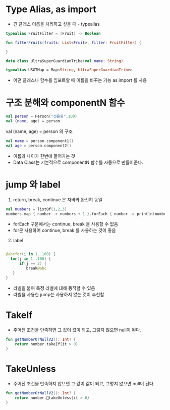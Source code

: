 
# Type Alias, as import

- 긴 클래스 이름을 처리하고 싶을 때 - typealias

```kotlin
typealias FruitFilter = (Fruit) -> Boolean

fun filterFruits(fruits: List<Fruit>, filter: FruitFilter) {

}

```

```kotlin
data class UltraSuperGuardianTribe(val name: String)

typealias USGTMap = Map<String, UltraSuperGuardianTribe> 

```

- 어떤 클래스나 함수를 임포트할 때 이름을 바꾸는 기능 as import 를 사용


# 구조 분해와 componentN 함수

```kotlin
val person = Person("전윤환",100)
val (name, age) = person

```
val (name, age) = person 의 구조 

```kotlin
val name = person.component1()
val age = person.component2()
```
- 이름과 나이가 한번에 들어가는 것
- Data Class는 기본적으로 componentN 함수를 자동으로 만들어준다.


# jump 와 label

1. return, break, continue 은 자바와 완전히 동일


```kotlin
val numbers = listOf(1,2,3)
numbers.map { number -> numbers + 1 }.forEach { number -> println(number)}
```

- forEach 구문에서는 continue, break 을 사용할 수 없음 
- for문 사용하여 continue, break 를 사용하는 것이 좋음

2. label

```kotlin

@abcfor(i in 1..100) {
  for(j in 1..100) {
      if(j == 2) {
         break@abc
   }
}
```

- 라벨을 붙여 특정 라벨에 대해 동작할 수 있음
- 라벨을 사용한 jump는 사용하지 않는 것이 추천함


# TakeIf
- 주어진 조건을 만족하면 그 값이 값이 되고, 그렇지 않으면 null이 된다.

```kotlin
fun getNumberOrNullV2(): Int? {
    return number.takeIf{it > 0}
}
```

# TakeUnless
- 주어진 조건을 만족하지 않으면 그 값이 값이 되고, 그렇지 않으면 null이 된다.

```kotlin
fun getNumberOrNullV2(): Int? {
    return number.takeUnless{it > 0}
}
```

